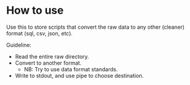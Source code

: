 How to use
============

Use this to store scripts that convert the raw data to any other (cleaner) format (sql, csv, json, etc).

Guideline:

* Read the entire raw directory.
* Convert to another format.
	* NB: Try to use data format standards.
* Write to stdout, and use pipe to choose destination.